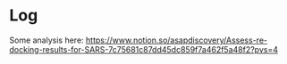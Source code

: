 # Log
Some analysis here:
https://www.notion.so/asapdiscovery/Assess-re-docking-results-for-SARS-7c75681c87dd45dc859f7a462f5a48f2?pvs=4

